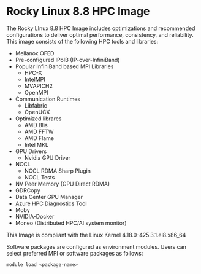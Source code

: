 # Rocky Linux 8.8 HPC Image

The Rocky LInux 8.8 HPC Image includes optimizations and recommended configurations to deliver optimal performance,
consistency, and reliability. This image consists of the following HPC tools and libraries:

- Mellanox OFED
- Pre-configured IPoIB (IP-over-InfiniBand)
- Popular InfiniBand based MPI Libraries
  - HPC-X
  - IntelMPI
  - MVAPICH2
  - OpenMPI
- Communication Runtimes
  - Libfabric
  - OpenUCX
- Optimized librares
  - AMD Blis
  - AMD FFTW
  - AMD Flame
  - Intel MKL
- GPU Drivers
  - Nvidia GPU Driver
- NCCL
  - NCCL RDMA Sharp Plugin
  - NCCL Tests
- NV Peer Memory (GPU Direct RDMA)
- GDRCopy
- Data Center GPU Manager
- Azure HPC Diagnostics Tool
- Moby
- NVIDIA-Docker
- Moneo (Distributed HPC/AI system monitor)

This Image is compliant with the Linux Kernel 4.18.0-425.3.1.el8.x86_64

Software packages are configured as environment modules. Users can select preferred MPI or software packages as follows:

`module load <package-name>`
